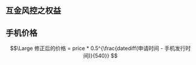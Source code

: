 ## 互金风控之权益


## 手机价格
$$\Large 修正后的价格 = price * 0.5^{\frac{datediff(申请时间 - 手机发行时间)}{540}}  $$ </br>



